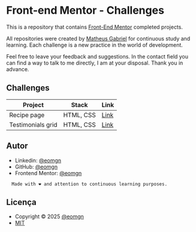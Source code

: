# Front-end Mentor - Challenges

This is a repository that contains [Front-End Mentor](https://www.frontendmentor.io/) completed projects.

All repositories were created by [Matheus Gabriel](https://www.linkedin.com/in/eomgn/) for continuous study and learning. Each challenge is a new practice in the world of development.

Feel free to leave your feedback and suggestions. In the contact field you can find a way to talk to me directly, I am at your disposal. Thank you in advance.

## Challenges

| Project           | Stack     | Link                                                                                                |
| ----------------- | --------- | --------------------------------------------------------------------------------------------------- |
| Recipe page       | HTML, CSS | [Link](https://github.com/eomgn/frontendmentor-challenges/tree/main/recipe-page-main)               |
| Testimonials grid | HTML, CSS | [Link](https://github.com/eomgn/frontendmentor-challenges/tree/main/testimonials-grid-section-main) |

## Autor

- Linkedin: [@eomgn](https://www.linkedin.com/in/eomgn/)
- GitHub: [@eomgn](https://github.com/eomgn)
- Frontend Mentor: [@eomgn](https://www.frontendmentor.io/profile/eomgn)

```readme
  Made with ❤️ and attention to continuous learning purposes.
```

## Licença

- Copyright © 2025 [@eomgn](https://github.com/eomgn)
- [MIT](../LICENSE)
